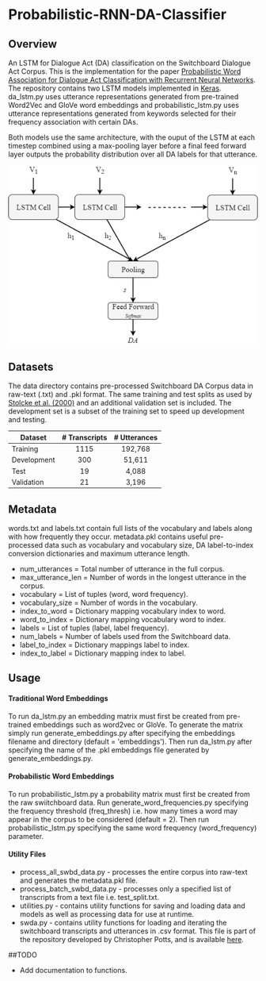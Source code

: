 # Probabilistic-RNN-DA-Classifier


## Overview

An LSTM for Dialogue Act (DA) classification on the Switchboard Dialogue Act Corpus.
This is the implementation for the paper [Probabilistic Word Association for Dialogue Act Classification with Recurrent Neural Networks](https://www.springerprofessional.de/en/probabilistic-word-association-for-dialogue-act-classification-w/16055614).
The repository contains two LSTM models implemented in [Keras](https://keras.io/).
da_lstm.py uses utterance representations generated from pre-trained Word2Vec and GloVe word embeddings 
and probabilistic_lstm.py uses utterance representations generated from keywords selected for their frequency association with
certain DAs. 

Both models use the same architecture, with the ouput of the LSTM at each timestep combined using a max-pooling layer
before a final feed forward layer outputs the probability distribution over all DA labels for that utterance.

<p align="center">
<img src="/models/architecture.png">
</p>


## Datasets

The data directory contains pre-processed Switchboard DA Corpus data in raw-text (.txt) and .pkl format.
The same training and test splits as used by [Stolcke et al. (2000)](https://web.stanford.edu/~jurafsky/ws97) and an additional validation set is included.
The development set is a subset of the training set to speed up development and testing.

|Dataset    |# Transcripts  |# Utterances   |
|-----------|:-------------:|:-------------:|
|Training   |1115           |192,768        |
|Development|300            |51,611         |
|Test       |19             |4,088          |
|Validation |21             |3,196          |

## Metadata
words.txt and labels.txt contain full lists of the vocabulary and labels along with how frequently they occur.
metadata.pkl contains useful pre-processed data such as vocabulary and vocabulary size, DA label-to-index conversion dictionaries and maximum utterance length.

- num_utterances = Total number of utterance in the full corpus.
- max_utterance_len = Number of words in the longest utterance in the corpus.
- vocabulary = List of tuples (word, word frequency).
- vocabulary_size = Number of words in the vocabulary.
- index_to_word = Dictionary mapping vocabulary index to word.
- word_to_index = Dictionary mapping vocabulary word to index.
- labels = List of tuples (label, label frequency).
- num_labels = Number of labels used from the Switchboard data.
- label_to_index = Dictionary mappings label to index.
- index_to_label = Dictionary mapping index to label.

## Usage
#### Traditional Word Embeddings
To run da_lstm.py an embedding matrix must first be created from pre-trained embeddings such as word2vec or GloVe.
To generate the matrix simply run generate_embeddings.py after specifying the embeddings filename and directory (default = 'embeddings').
Then run da_lstm.py after specifying the name of the .pkl embeddings file generated by generate_embeddings.py.

#### Probabilistic Word Embeddings
To run probabilistic_lstm.py a probability matrix must first be created from the raw swiitchboard data.
Run generate_word_frequencies.py specifying the frequency threshold (freq_thresh) i.e. how many times a word may appear in the corpus to be considered (default = 2).
Then run probabilistic_lstm.py specifying the same word frequency (word_frequency) parameter.

#### Utility Files
- process_all_swbd_data.py - processes the entire corpus into raw-text and generates the metadata.pkl file.
- process_batch_swbd_data.py - processes only a specified list of transcripts from a text file i.e. test_split.txt.
- utilities.py - contains utility functions for saving and loading data and models as well as processing data for use at runtime.
- swda.py - contains utility functions for loading and iterating the switchboard transcripts and utterances in .csv format.
This file is part of the repository developed by Christopher Potts, and is available [here](https://github.com/cgpotts/swda).

##TODO
- Add documentation to functions.
